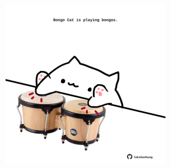 <!-- built at 18/03/2025, 17:00:36 UTC -->
<p align="center">
  <img width="500" height="500" src="./ReadmeImage.svg">
</p>
